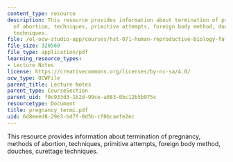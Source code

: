 ```yaml
---
content_type: resource
description: This resource provides information about termination of pregnancy, methods
  of abortion, techniques, primitive attempts, foreign body method, douches, curettage
  techniques.
file: /ol-ocw-studio-app/courses/hst-071-human-reproductive-biology-fall-2005/6d8eeed829e3bd7f0d5bcf0bcaefe2ec_pregnancy_termi.pdf
file_size: 320569
file_type: application/pdf
learning_resource_types:
- Lecture Notes
license: https://creativecommons.org/licenses/by-nc-sa/4.0/
ocw_type: OCWFile
parent_title: Lecture Notes
parent_type: CourseSection
parent_uid: f9c933d3-1b2d-99ce-a083-0bc12b5b975c
resourcetype: Document
title: pregnancy_termi.pdf
uid: 6d8eeed8-29e3-bd7f-0d5b-cf0bcaefe2ec
---
```

This resource provides information about termination of pregnancy, methods of abortion, techniques, primitive attempts, foreign body method, douches, curettage techniques.